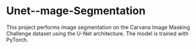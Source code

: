 # Unet--mage-Segmentation
This project performs image segmentation on the Carvana Image Masking Challenge dataset using the U-Net architecture. The model is trained with PyTorch.
